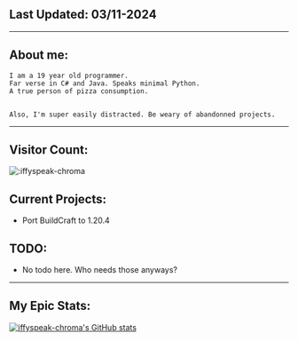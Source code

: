 ## Last Updated: 03/11-2024
<hr>

## About me:
```
I am a 19 year old programmer. 
Far verse in C# and Java. Speaks minimal Python. 
A true person of pizza consumption.


Also, I'm super easily distracted. Be weary of abandonned projects.
```
<hr>

## Visitor Count:
<img src="https://count.getloli.com/get/@:iffyspeak-chroma" alt=":iffyspeak-chroma" />

## Current Projects:
- Port BuildCraft to 1.20.4

## TODO:
- No todo here. Who needs those anyways?

<hr>

## My Epic Stats:
[![iffyspeak-chroma's GitHub stats](https://github-readme-stats.vercel.app/api?username=iffyspeak-chroma&show_icons=true&theme=dark)](https://github.com/iffyspeak-chroma)

<!---
iffyspeak-chroma/iffyspeak-chroma is a ✨ special ✨ repository because its `README.md` (this file) appears on your GitHub profile.
You can click the Preview link to take a look at your changes.
--->
